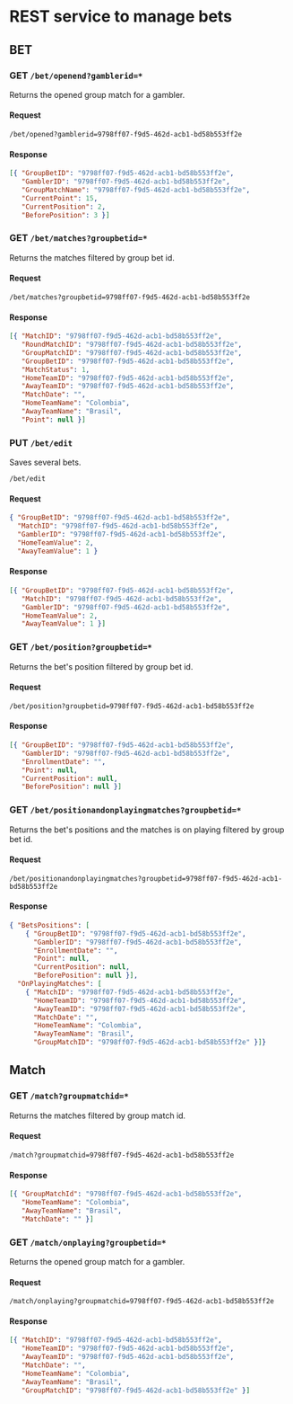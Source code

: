 # REST service to manage bets

## BET

### GET `/bet/openend?gamblerid=*`

Returns the opened group match for a gambler.

#### Request

`/bet/opened?gamblerid=9798ff07-f9d5-462d-acb1-bd58b553ff2e`

#### Response

```json
[{ "GroupBetID": "9798ff07-f9d5-462d-acb1-bd58b553ff2e",
   "GamblerID": "9798ff07-f9d5-462d-acb1-bd58b553ff2e",
   "GroupMatchName": "9798ff07-f9d5-462d-acb1-bd58b553ff2e",
   "CurrentPoint": 15,
   "CurrentPosition": 2,
   "BeforePosition": 3 }]
```

### GET `/bet/matches?groupbetid=*`

Returns the matches filtered by group bet id.

#### Request

`/bet/matches?groupbetid=9798ff07-f9d5-462d-acb1-bd58b553ff2e`

#### Response

```json
[{ "MatchID": "9798ff07-f9d5-462d-acb1-bd58b553ff2e",
   "RoundMatchID": "9798ff07-f9d5-462d-acb1-bd58b553ff2e",
   "GroupMatchID": "9798ff07-f9d5-462d-acb1-bd58b553ff2e",
   "GroupBetID": "9798ff07-f9d5-462d-acb1-bd58b553ff2e",
   "MatchStatus": 1,
   "HomeTeamID": "9798ff07-f9d5-462d-acb1-bd58b553ff2e",
   "AwayTeamID": "9798ff07-f9d5-462d-acb1-bd58b553ff2e",
   "MatchDate": "",
   "HomeTeamName": "Colombia",
   "AwayTeamName": "Brasil",
   "Point": null }]
```

### PUT `/bet/edit`

Saves several bets.

`/bet/edit`

#### Request

```json
{ "GroupBetID": "9798ff07-f9d5-462d-acb1-bd58b553ff2e",
  "MatchID": "9798ff07-f9d5-462d-acb1-bd58b553ff2e",
  "GamblerID": "9798ff07-f9d5-462d-acb1-bd58b553ff2e",
  "HomeTeamValue": 2,
  "AwayTeamValue": 1 }
```

#### Response

```json
[{ "GroupBetID": "9798ff07-f9d5-462d-acb1-bd58b553ff2e",
   "MatchID": "9798ff07-f9d5-462d-acb1-bd58b553ff2e",
   "GamblerID": "9798ff07-f9d5-462d-acb1-bd58b553ff2e",
   "HomeTeamValue": 2,
   "AwayTeamValue": 1 }]
```

### GET `/bet/position?groupbetid=*`

Returns the bet's position filtered by group bet id.

#### Request

`/bet/position?groupbetid=9798ff07-f9d5-462d-acb1-bd58b553ff2e`

#### Response

```json
[{ "GroupBetID": "9798ff07-f9d5-462d-acb1-bd58b553ff2e",
   "GamblerID": "9798ff07-f9d5-462d-acb1-bd58b553ff2e",
   "EnrollmentDate": "",
   "Point": null,
   "CurrentPosition": null,
   "BeforePosition": null }]
```

### GET `/bet/positionandonplayingmatches?groupbetid=*`

Returns the bet's positions and the matches is on playing filtered by group bet id.

#### Request

`/bet/positionandonplayingmatches?groupbetid=9798ff07-f9d5-462d-acb1-bd58b553ff2e`

#### Response

```json
{ "BetsPositions": [
    { "GroupBetID": "9798ff07-f9d5-462d-acb1-bd58b553ff2e",
      "GamblerID": "9798ff07-f9d5-462d-acb1-bd58b553ff2e",
      "EnrollmentDate": "",
      "Point": null,
      "CurrentPosition": null,
      "BeforePosition": null }],
  "OnPlayingMatches": [
    { "MatchID": "9798ff07-f9d5-462d-acb1-bd58b553ff2e",
      "HomeTeamID": "9798ff07-f9d5-462d-acb1-bd58b553ff2e",
      "AwayTeamID": "9798ff07-f9d5-462d-acb1-bd58b553ff2e",
      "MatchDate": "",
      "HomeTeamName": "Colombia",
      "AwayTeamName": "Brasil",
      "GroupMatchID": "9798ff07-f9d5-462d-acb1-bd58b553ff2e" }]}
```

## Match

### GET `/match?groupmatchid=*`

Returns the matches filtered by group match id.

#### Request

`/match?groupmatchid=9798ff07-f9d5-462d-acb1-bd58b553ff2e`

#### Response

```json
[{ "GroupMatchId": "9798ff07-f9d5-462d-acb1-bd58b553ff2e",
   "HomeTeamName": "Colombia",
   "AwayTeamName": "Brasil",
   "MatchDate": "" }]
```

### GET `/match/onplaying?groupbetid=*`

Returns the opened group match for a gambler.

#### Request

`/match/onplaying?groupmatchid=9798ff07-f9d5-462d-acb1-bd58b553ff2e`

#### Response

```json
[{ "MatchID": "9798ff07-f9d5-462d-acb1-bd58b553ff2e",
   "HomeTeamID": "9798ff07-f9d5-462d-acb1-bd58b553ff2e",
   "AwayTeamID": "9798ff07-f9d5-462d-acb1-bd58b553ff2e",
   "MatchDate": "",
   "HomeTeamName": "Colombia",
   "AwayTeamName": "Brasil",
   "GroupMatchID": "9798ff07-f9d5-462d-acb1-bd58b553ff2e" }]
```
